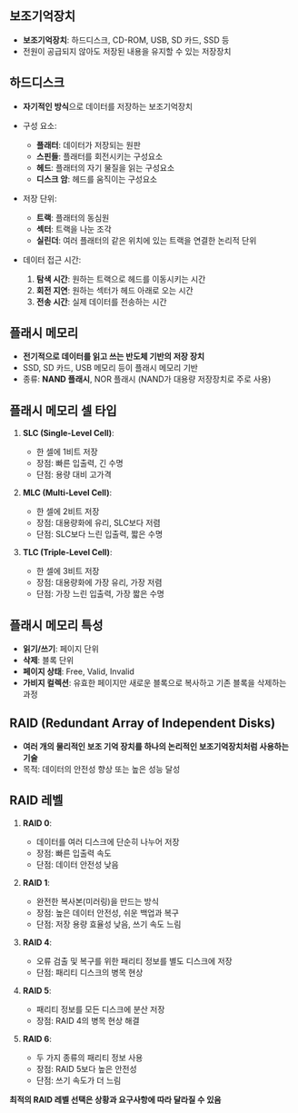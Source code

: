 ## 보조기억장치

- **보조기억장치**: 하드디스크, CD-ROM, USB, SD 카드, SSD 등
- 전원이 공급되지 않아도 저장된 내용을 유지할 수 있는 저장장치

## 하드디스크

- **자기적인 방식**으로 데이터를 저장하는 보조기억장치

- 구성 요소:
  
  - **플래터**: 데이터가 저장되는 원판
  - **스핀들**: 플래터를 회전시키는 구성요소
  - **헤드**: 플래터의 자기 물질을 읽는 구성요소
  - **디스크 암**: 헤드를 움직이는 구성요소

- 저장 단위:
  
  - **트랙**: 플래터의 동심원
  - **섹터**: 트랙을 나눈 조각
  - **실린더**: 여러 플래터의 같은 위치에 있는 트랙을 연결한 논리적 단위

- 데이터 접근 시간:
  
  1. **탐색 시간**: 원하는 트랙으로 헤드를 이동시키는 시간
  2. **회전 지연**: 원하는 섹터가 헤드 아래로 오는 시간
  3. **전송 시간**: 실제 데이터를 전송하는 시간

## 플래시 메모리

- **전기적으로 데이터를 읽고 쓰는 반도체 기반의 저장 장치**
- SSD, SD 카드, USB 메모리 등이 플래시 메모리 기반
- 종류: **NAND 플래시**, NOR 플래시 (NAND가 대용량 저장장치로 주로 사용)

## 플래시 메모리 셀 타입

1. **SLC (Single-Level Cell)**:
   
   - 한 셀에 1비트 저장
   - 장점: 빠른 입출력, 긴 수명
   - 단점: 용량 대비 고가격

2. **MLC (Multi-Level Cell)**:
   
   - 한 셀에 2비트 저장
   - 장점: 대용량화에 유리, SLC보다 저렴
   - 단점: SLC보다 느린 입출력, 짧은 수명

3. **TLC (Triple-Level Cell)**:
   
   - 한 셀에 3비트 저장
   - 장점: 대용량화에 가장 유리, 가장 저렴
   - 단점: 가장 느린 입출력, 가장 짧은 수명

## 플래시 메모리 특성

- **읽기/쓰기**: 페이지 단위
- **삭제**: 블록 단위
- **페이지 상태**: Free, Valid, Invalid
- **가비지 컬렉션**: 유효한 페이지만 새로운 블록으로 복사하고 기존 블록을 삭제하는 과정

## RAID (Redundant Array of Independent Disks)

- **여러 개의 물리적인 보조 기억 장치를 하나의 논리적인 보조기억장치처럼 사용하는 기술**
- 목적: 데이터의 안전성 향상 또는 높은 성능 달성

## RAID 레벨

1. **RAID 0**:
   
   - 데이터를 여러 디스크에 단순히 나누어 저장
   - 장점: 빠른 입출력 속도
   - 단점: 데이터 안전성 낮음

2. **RAID 1**:
   
   - 완전한 복사본(미러링)을 만드는 방식
   - 장점: 높은 데이터 안전성, 쉬운 백업과 복구
   - 단점: 저장 용량 효율성 낮음, 쓰기 속도 느림

3. **RAID 4**:
   
   - 오류 검출 및 복구를 위한 패리티 정보를 별도 디스크에 저장
   - 단점: 패리티 디스크의 병목 현상

4. **RAID 5**:
   
   - 패리티 정보를 모든 디스크에 분산 저장
   - 장점: RAID 4의 병목 현상 해결

5. **RAID 6**:
   
   - 두 가지 종류의 패리티 정보 사용
   - 장점: RAID 5보다 높은 안전성
   - 단점: 쓰기 속도가 더 느림

**최적의 RAID 레벨 선택은 상황과 요구사항에 따라 달라질 수 있음**
